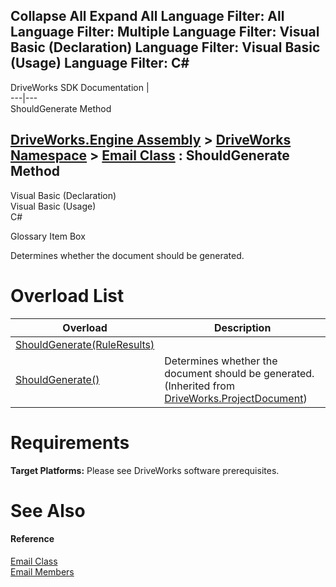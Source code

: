        

 Collapse All Expand All  Language Filter: All  Language Filter: Multiple  Language Filter: Visual Basic (Declaration) Language Filter: Visual Basic (Usage) Language Filter: C#  
---  
DriveWorks SDK Documentation  |   
---|---  
ShouldGenerate Method   
  
[DriveWorks.Engine Assembly](topic2156.md) > [DriveWorks Namespace](topic2159.md) > [Email Class](topic2768.md) : ShouldGenerate Method  
---  
  
Visual Basic (Declaration)    
Visual Basic (Usage)    
C# 

Glossary Item Box

Determines whether the document should be generated. 

# Overload List

Overload| Description  
---|---  
[ShouldGenerate(RuleResults)](topic2781.md)|   
[ShouldGenerate()](topic4384.md)| Determines whether the document should be generated. (Inherited from [DriveWorks.ProjectDocument](topic4356.md))  
  
# Requirements

**Target Platforms:** Please see DriveWorks software prerequisites.

# See Also

#### Reference

[Email Class](topic2768.md)   
[Email Members](topic2769.md)


